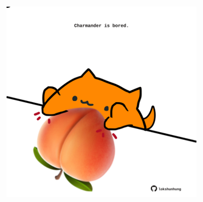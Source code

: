<!-- built at 13/01/2025, 06:00:50 UTC -->
<p align="center">
  <img width="500" height="500" src="./ReadmeImage.svg">
</p>
